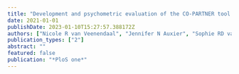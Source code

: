 ```yaml
---
title: "Development and psychometric evaluation of the CO-PARTNER tool for collaboration and parent participation in neonatal care"
date: 2021-01-01
publishDate: 2023-01-10T15:27:57.388172Z
authors: ["Nicole R van Veenendaal", "Jennifer N Auxier", "Sophie RD van der Schoor", "Linda S Franck", "Mireille A Stelwagen", "Femke De Groof", "Johannes B van Goudoever", "Iris E Eekhout", "Henrica CW de Vet", "Anna Axelin", " others"]
publication_types: ["2"]
abstract: ""
featured: false
publication: "*PloS one*"
---
```



